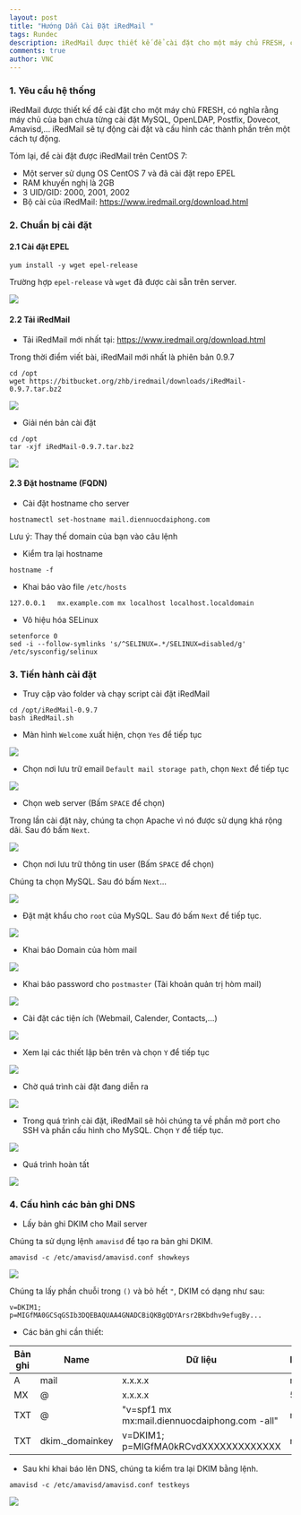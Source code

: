 ```yaml
---
layout: post
title: "Hướng Dẫn Cài Đặt iRedMail "
tags: Rundec
description: iRedMail được thiết kế để cài đặt cho một máy chủ FRESH, có nghĩa rằng máy chủ của bạn chưa từng cài đặt MySQL
comments: true
author: VNC
---
```


### 1. Yêu cầu hệ thống

iRedMail được thiết kế để cài đặt cho một máy chủ FRESH, có nghĩa rằng máy chủ của bạn chưa từng cài đặt MySQL, OpenLDAP, Postfix, Dovecot, Amavisd,... iRedMail sẽ tự động cài đặt và cấu hình các thành phần trên một cách tự động.

Tóm lại, để cài đặt được iRedMail trên CentOS 7:

- Một server sử dụng OS CentOS 7 và đã cài đặt repo EPEL
- RAM khuyến nghị là 2GB
- 3 UID/GID: 2000, 2001, 2002
- Bộ cài của iRedMail: https://www.iredmail.org/download.html

<a name="2"></a>

### 2. Chuẩn bị cài đặt

#### 2.1 Cài đặt EPEL

```
yum install -y wget epel-release
```

Trường hợp `epel-release` và `wget` đã được cài sẵn trên server.

<img src="/images/ired-epel.png" />

#### 2.2 Tải iRedMail

- Tải iRedMail mới nhất tại: https://www.iredmail.org/download.html

Trong thời điểm viết bài, iRedMail mới nhất là phiên bản 0.9.7

```
cd /opt
wget https://bitbucket.org/zhb/iredmail/downloads/iRedMail-0.9.7.tar.bz2
```

<img src="/images/ired-download.png" />

- Giải nén bản cài đặt

```
cd /opt
tar -xjf iRedMail-0.9.7.tar.bz2
```

<img src="/images/ired-extract.png" />

#### 2.3 Đặt hostname (FQDN)

- Cài đặt hostname cho server

```
hostnamectl set-hostname mail.diennuocdaiphong.com
```

Lưu ý: Thay thế domain của bạn vào câu lệnh

- Kiểm tra lại hostname

```
hostname -f
```

- Khai báo vào file `/etc/hosts`

```
127.0.0.1   mx.example.com mx localhost localhost.localdomain
```

- Vô hiệu hóa SELinux

```
setenforce 0
sed -i --follow-symlinks 's/^SELINUX=.*/SELINUX=disabled/g' /etc/sysconfig/selinux
```

<a name="3"></a>
### 3. Tiến hành cài đặt

- Truy cập vào folder và chạy script cài đặt iRedMail

```
cd /opt/iRedMail-0.9.7
bash iRedMail.sh
```
- Màn hình `Welcome` xuất hiện, chọn `Yes` để tiếp tục

<img src="/images/ired-welcome.png" />

- Chọn nơi lưu trữ email `Default mail storage path`, chọn `Next` để tiếp tục

<img src="/images/ired-store.png" />

- Chọn web server (Bấm `SPACE` để chọn) 

Trong lần cài đặt này, chúng ta chọn Apache vì nó được sử dụng khá rộng dãi. Sau đó bấm `Next`.

<img src="/images/ired-web-server.png" />

- Chọn nơi lưu trữ thông tin user (Bấm `SPACE` để chọn) 

Chúng ta chọn MySQL. Sau đó bấm `Next`...

<img src="/images/ired-database.png" />

- Đặt mật khẩu cho `root` của MySQL. Sau đó bấm `Next` để tiếp tục.

<img src="/images/ired-mysql.png" />

- Khai báo Domain của hòm mail

<img src="/images/ired-domain.png" />

- Khai báo password cho `postmaster` (Tài khoản quản trị hòm mail)

<img src="/images/ired-postmaster.png" />

- Cài đặt các tiện ích (Webmail, Calender, Contacts,...)

<img src="/images/ired-ultis.png" />

- Xem lại các thiết lập bên trên và chọn `Y` để tiếp tục

<img src="/images/ired-summary.png" />

- Chờ quá trình cài đặt đang diễn ra

<img src="/images/ired-processing.png" />

- Trong quá trình cài đặt, iRedMail sẽ hỏi chúng ta về phần mở port cho SSH và phần cấu hình cho MySQL. Chọn `Y` để tiếp tục.

<img src="/images/ired-ssh-mysql.png" />

- Quá trình hoàn tất

<img src="/images/ired-final.png" />

<a name="4"></a>
### 4. Cấu hình các bản ghi DNS

- Lấy bản ghi DKIM cho Mail server

Chúng ta sử dụng lệnh `amavisd` để tạo ra bản ghi DKIM.

```
amavisd -c /etc/amavisd/amavisd.conf showkeys
```

<img src="/images/ired-dkim.png" />

Chúng ta lấy phần chuỗi trong `()` và bỏ hết `"`, DKIM có dạng như sau:

```
v=DKIM1; p=MIGfMA0GCSqGSIb3DQEBAQUAA4GNADCBiQKBgQDYArsr2BKbdhv9efugBy...
```

- Các bản ghi cần thiết:

Bản ghi | Name | Dữ liệu | Prority |
--|--|--|--|
A | mail |x.x.x.x | null |
MX | @ |x.x.x.x | 5 |
TXT | @ | "v=spf1 mx mx:mail.diennuocdaiphong.com -all" | null |
TXT | dkim._domainkey | v=DKIM1; p=MIGfMA0kRCvdXXXXXXXXXXXXX | null |

- Sau khi khai báo lên DNS, chúng ta kiểm tra lại DKIM bằng lệnh.

```
amavisd -c /etc/amavisd/amavisd.conf testkeys
```

<img src="/images/ired-dkim-test.png" />

